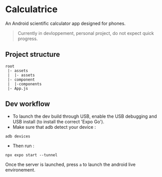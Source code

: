 # Calculatrice

An Android scientific calculator app designed for phones.

> Currently in devloppement, personal project, do not expect quick progress.

## Project structure
```
root
 |- assets
 |  |- assets
 |- component
 |  |-components
 |- App.js
```

## Dev workflow

- To launch the dev build through USB, enable the USB debugging and USB install (to install the correct 'Expo Go').
- Make sure that adb detect your device :
```
adb devices
```
- Then run :
```
npx expo start --tunnel
```

Once the server is launched, press `a` to launch the android live environement.

